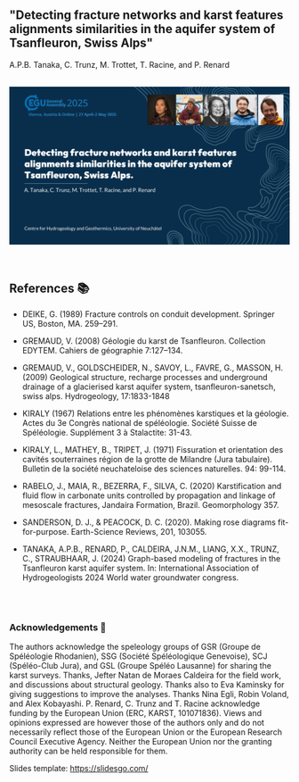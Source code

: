 <br>

<h2>"Detecting fracture networks and karst features alignments similarities in the aquifer system of Tsanfleuron, Swiss Alps" </h2>
A.P.B. Tanaka, C. Trunz, M. Trottet, T. Racine, and P. Renard
<br>
<br>

![image](https://github.com/anapaulabtanaka/anapaulabtanaka.github.io/blob/main/assets/img/EGU_diapo.png)

<br/>

## References 📚
- DEIKE, G. (1989) Fracture controls on conduit development. Springer US, Boston, MA. 259–291.

- GREMAUD, V. (2008) Géologie du karst de Tsanfleuron. Collection EDYTEM. Cahiers de géographie 7:127–134.

- GREMAUD, V., GOLDSCHEIDER, N., SAVOY, L., FAVRE, G., MASSON, H. (2009) Geological structure, recharge processes and underground drainage of a glacierised karst aquifer system, tsanfleuron-sanetsch, swiss alps. Hydrogeology, 17:1833-1848

- KIRALY (1967) Relations entre les phénomènes karstiques et la géologie. Actes du 3e Congrès national de spéléologie. Société Suisse de Spéléologie. Supplément 3 à Stalactite: 31-43.

- KIRALY, L., MATHEY, B., TRIPET, J. (1971) Fissuration et orientation des cavités souterraines région de la grotte de Milandre (Jura tabulaire). Bulletin de la société neuchateloise des sciences naturelles. 94: 99-114.

- RABELO, J., MAIA, R., BEZERRA, F., SILVA, C. (2020) Karstification and fluid flow in carbonate units controlled by propagation and linkage of mesoscale fractures, Jandaíra Formation, Brazil. Geomorphology 357.

- SANDERSON, D. J., & PEACOCK, D. C. (2020). Making rose diagrams fit-for-purpose. Earth-Science Reviews, 201, 103055.

- TANAKA, A.P.B., RENARD, P., CALDEIRA, J.N.M., LIANG, X.X., TRUNZ, C., STRAUBHAAR, J. (2024) Graph-based modeling of fractures in the Tsanfleuron karst aquifer system. In: International Association of Hydrogeologists 2024 World water groundwater congress.<br>
<br>
<br>

### Acknowledgements 🙏
The authors acknowledge the speleology groups of GSR (Groupe de Spéléologie Rhodanien), SSG (Société Spéléologique Genevoise), SCJ (Spéléo-Club Jura), and GSL (Groupe Spéléo Lausanne) for sharing the karst surveys. Thanks, Jefter Natan de Moraes Caldeira for the field work, and discussions about structural geology. Thanks also to Eva Kaminsky for giving suggestions to improve the analyses. Thanks Nina Egli, Robin Voland, and Alex Kobayashi. P. Renard, C. Trunz and T. Racine acknowledge funding by the European Union (ERC, KARST, 101071836). Views and opinions expressed are however those of the authors only and do not necessarily reflect those of the European Union or the European Research Council Executive Agency. Neither the European Union nor the granting authority can be held responsible for them.


Slides template: https://slidesgo.com/
